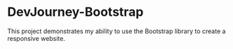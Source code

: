 # DevJourney-Bootstrap
This project demonstrates my ability to use the Bootstrap library to create a responsive website.

